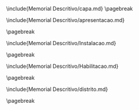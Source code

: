 
\include{Memorial Descritivo/capa.md}
\pagebreak

\include{Memorial Descritivo/apresentacao.md}

\pagebreak

\include{Memorial Descritivo/Instalacao.md}

\pagebreak

\include{Memorial Descritivo/Habilitacao.md}

\pagebreak

\include{Memorial Descritivo/distrito.md}

\pagebreak

